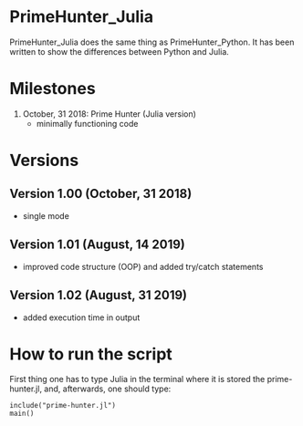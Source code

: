 # PrimeHunter_Julia
PrimeHunter_Julia does the same thing as PrimeHunter_Python. It has been written to show the differences between Python and Julia.

# Milestones
1. October, 31 2018: Prime Hunter (Julia version)
   - minimally functioning code

# Versions
## Version 1.00 (October, 31 2018)
- single mode
## Version 1.01 (August, 14 2019)
- improved code structure (OOP) and added try/catch statements
## Version 1.02 (August, 31 2019)
- added execution time in output

# How to run the script
First thing one has to type Julia in the terminal where it is stored the prime-hunter.jl, and, afterwards, one should type:
```
include("prime-hunter.jl")
main()
```
